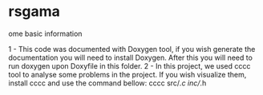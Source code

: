 rsgama
======

ome basic information

1 - This code was documented with Doxygen tool, if you wish generate the 
    documentation you will need to install Doxygen. After this you will need to 
    run doxygen upon Doxyfile in this folder.
2 - In this project, we used cccc tool to analyse some problems in the project. 
    If you wish visualize them, install cccc and use the command bellow: 
      cccc src/*.c inc/*.h

